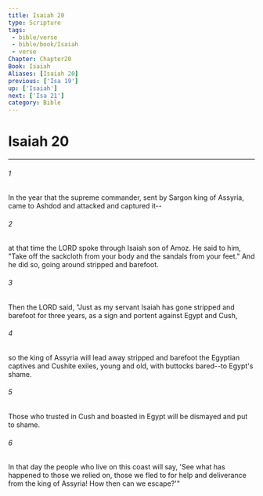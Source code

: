 ```yaml
---
title: Isaiah 20
type: Scripture
tags:
 - bible/verse
 - bible/book/Isaiah
 - verse
Chapter: Chapter20
Book: Isaiah
Aliases: [Isaiah 20]
previous: ['Isa 19']
up: ['Isaiah']
next: ['Isa 21']
category: Bible
---
```

# Isaiah 20

***


###### 1 
In the year that the supreme commander, sent by Sargon king of Assyria, came to Ashdod and attacked and captured it-- 

###### 2 
at that time the LORD spoke through Isaiah son of Amoz. He said to him, "Take off the sackcloth from your body and the sandals from your feet." And he did so, going around stripped and barefoot. 

###### 3 
Then the LORD said, "Just as my servant Isaiah has gone stripped and barefoot for three years, as a sign and portent against Egypt and Cush, 

###### 4 
so the king of Assyria will lead away stripped and barefoot the Egyptian captives and Cushite exiles, young and old, with buttocks bared--to Egypt's shame. 

###### 5 
Those who trusted in Cush and boasted in Egypt will be dismayed and put to shame. 

###### 6 
In that day the people who live on this coast will say, 'See what has happened to those we relied on, those we fled to for help and deliverance from the king of Assyria! How then can we escape?'" 

